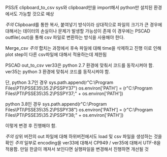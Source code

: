 PSS/E
clipboard_to_csv
sys와 clipboard만을 import해서 python만 설치된 환경에서도 가능할 것으로 예상

*주의* Clipboard를 통한 복사, 붙여넣기 방식이라 상대적으로 파일의 크기가 큰 경우에 대해서는 데이터의 손실이나 문제가 발생할 가능성이 존재
이 경우에는 PSCAD outfile(.out)을 통해 csv 파일로 변환하는 방식을 사용해야 한다.

Merge_csv
*주의* 합치는 과정에서 후속 파일에 대해 time을 삭제하고 진행
이로 인해 plot step이 다른 csv파일에 대해서 적용하는데 제한됨

PSCAD
out_to_csv
ver33은 python 2.7 환경에 맞춰서 코드를 동작시켜야 함.
ver35는 python 3 환경에 맞춰서 코드를 동작시켜야 함.

단, python 3.7인 경우
sys.path.append(r"C:\Program Files\PTI\PSSE35\35.2\PSSPY37")
os.environ['PATH'] = (r"C:\Program Files\PTI\PSSE35\35.2\PSSPY37;" + os.environ['PATH'])

python 3.8인 경우
sys.path.append(r"C:\Program Files\PTI\PSSE35\35.2\PSSPY38")
os.environ['PATH'] = (r"C:\Program Files\PTI\PSSE35\35.2\PSSPY38;" + os.environ['PATH'])

이렇게 변경 후 진행해야 함.

*주의* 상위 버전의 out  파일에 대해 하위버전에서도 load 및 csv 파일을 생성하는 것을 확인
*주의* 일부로 encoding을 ver33에 대해서 CP949 / ver35에 대해서 UTF-8을 적용함. 
        만일 한글이 깨져서 보인다면 실행파일을 변경해서 진행하면 개선될 것
